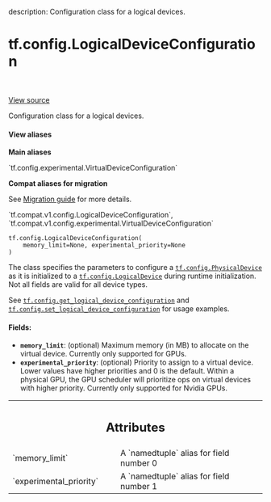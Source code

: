 description: Configuration class for a logical devices.

<div itemscope itemtype="http://developers.google.com/ReferenceObject">
<meta itemprop="name" content="tf.config.LogicalDeviceConfiguration" />
<meta itemprop="path" content="Stable" />
<meta itemprop="property" content="__new__"/>
</div>

# tf.config.LogicalDeviceConfiguration

<!-- Insert buttons and diff -->

<table class="tfo-notebook-buttons tfo-api nocontent" align="left">

</table>

<a target="_blank" class="external" href="/code/stable/tensorflow/python/eager/context.py">View source</a>



Configuration class for a logical devices.

<section class="expandable">
  <h4 class="showalways">View aliases</h4>
  <p>
<b>Main aliases</b>
<p>`tf.config.experimental.VirtualDeviceConfiguration`</p>

<b>Compat aliases for migration</b>
<p>See
<a href="https://www.tensorflow.org/guide/migrate">Migration guide</a> for
more details.</p>
<p>`tf.compat.v1.config.LogicalDeviceConfiguration`, `tf.compat.v1.config.experimental.VirtualDeviceConfiguration`</p>
</p>
</section>

<pre class="devsite-click-to-copy prettyprint lang-py tfo-signature-link">
<code>tf.config.LogicalDeviceConfiguration(
    memory_limit=None, experimental_priority=None
)
</code></pre>



<!-- Placeholder for "Used in" -->

The class specifies the parameters to configure a <a href="../../tf/config/PhysicalDevice.md"><code>tf.config.PhysicalDevice</code></a>
as it is initialized to a <a href="../../tf/config/LogicalDevice.md"><code>tf.config.LogicalDevice</code></a> during runtime
initialization. Not all fields are valid for all device types.

See <a href="../../tf/config/get_logical_device_configuration.md"><code>tf.config.get_logical_device_configuration</code></a> and
<a href="../../tf/config/set_logical_device_configuration.md"><code>tf.config.set_logical_device_configuration</code></a> for usage examples.

#### Fields:


* <b>`memory_limit`</b>: (optional) Maximum memory (in MB) to allocate on the virtual
  device. Currently only supported for GPUs.
* <b>`experimental_priority`</b>: (optional) Priority to assign to a virtual device.
  Lower values have higher priorities and 0 is the default.
  Within a physical GPU, the GPU scheduler will prioritize ops on virtual
  devices with higher priority. Currently only supported for Nvidia GPUs.




<!-- Tabular view -->
 <table class="responsive fixed orange">
<colgroup><col width="214px"><col></colgroup>
<tr><th colspan="2"><h2 class="add-link">Attributes</h2></th></tr>

<tr>
<td>
`memory_limit`
</td>
<td>
A `namedtuple` alias for field number 0
</td>
</tr><tr>
<td>
`experimental_priority`
</td>
<td>
A `namedtuple` alias for field number 1
</td>
</tr>
</table>




